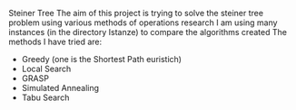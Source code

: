 Steiner Tree
The aim of this project is trying to solve the steiner tree problem using various methods of operations research
I am using many instances (in the directory Istanze) to compare the algorithms created
The methods I have tried are:
- Greedy (one is the Shortest Path euristich)
- Local Search
- GRASP
- Simulated Annealing
- Tabu Search